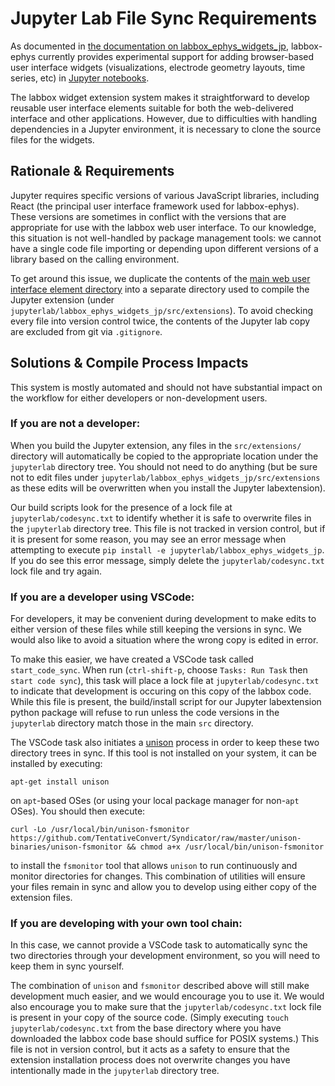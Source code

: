 # Jupyter Lab File Sync Requirements

As documented in [the documentation on labbox_ephys_widgets_jp](labbox_ephys_widgets_jp.md),
labbox-ephys currently provides experimental support for adding browser-based
user interface widgets (visualizations,
electrode geometry layouts, time series, etc) in [Jupyter notebooks](https://jupyter.org/).

The labbox widget extension system makes it straightforward to develop
reusable user interface elements suitable for both the web-delivered interface and other applications.
However, due to difficulties with handling dependencies in a Jupyter environment,
it is necessary to clone the source files for the widgets.

## Rationale & Requirements

Jupyter requires specific versions of various JavaScript libraries, including
React (the principal user interface framework used for labbox-ephys). These versions are
sometimes in conflict with the versions that are appropriate for use with
the labbox web user interface. To our knowledge, this situation is not well-handled
by package management tools: we cannot have a single code file importing
or depending upon different versions of a library based on the calling
environment.

To get around this issue, we duplicate the contents of the
[main web user interface element directory](../src/extensions/)
into a separate directory used to compile the Jupyter extension (under
`jupyterlab/labbox_ephys_widgets_jp/src/extensions`). To avoid checking
every file into version control twice, the contents of the Jupyter lab copy
are excluded from git via `.gitignore`.

## Solutions & Compile Process Impacts

This system is mostly automated and should not have
substantial impact on the workflow for either developers or non-development users.

### If you are not a developer:

When you build the Jupyter extension, any files in the `src/extensions/`
directory will automatically be copied to the appropriate location under
the `jupyterlab` directory tree. You should not need to do anything
(but be sure not to edit files under `jupyterlab/labbox_ephys_widgets_jp/src/extensions`
as these edits will be overwritten when you install the Jupyter labextension).

Our build scripts look for the presence of a lock file at `jupyterlab/codesync.txt` to
identify whether it is safe to overwrite files in the `jupyterlab` directory tree.
This file is not tracked in version control, but if it is present for
some reason, you may see an error message when
attempting to execute `pip install -e jupyterlab/labbox_ephys_widgets_jp`. If
you do see this error message, simply delete the `jupyterlab/codesync.txt`
lock file and try again.

### If you are a developer using VSCode:

For developers, it may be convenient during development to make edits to either
version of these files while still keeping the versions in sync. We would
also like to avoid a situation where the wrong copy is edited in error.

To make this easier, we have created a VSCode task called `start_code_sync`. When
run (`ctrl-shift-p`, choose `Tasks: Run Task` then `start code sync`), this task
will place a lock file at `jupyterlab/codesync.txt` to indicate that
development is occuring on this copy of the labbox code. While this file is present, the
build/install script for our Jupyter labextension python package will refuse to
run unless the code versions in the `jupyterlab` directory match those in the
main `src` directory.

The VSCode task also initiates a [unison](https://www.cis.upenn.edu/~bcpierce/unison/) process
in order to keep these two directory trees in sync. If this tool is not installed on your
system, it can be installed by executing:

`apt-get install unison`

on `apt`-based OSes (or using your local package manager for non-`apt` OSes).
You should then execute:

`curl -Lo /usr/local/bin/unison-fsmonitor https://github.com/TentativeConvert/Syndicator/raw/master/unison-binaries/unison-fsmonitor && chmod a+x /usr/local/bin/unison-fsmonitor` 

to install the `fsmonitor` tool that allows `unison` to run continuously and monitor directories for changes.
This combination of utilities will ensure your files remain in sync and allow you to develop using either
copy of the extension files.

### If you are developing with your own tool chain:

In this case, we cannot provide a VSCode task to automatically sync the two directories through
your development environment, so you will need to keep them in sync yourself.

The combination of `unison` and `fsmonitor` described above will still make development much easier,
and we would encourage you to use it. We would also encourage you to make sure that the
`jupyterlab/codesync.txt` lock file is present in your copy of the source code.
(Simply executing `touch jupyterlab/codesync.txt` from the base directory where you have
downloaded the labbox code base should suffice for POSIX systems.) This file is not
in version control, but it acts as a safety to ensure that the extension installation
process does not overwrite changes you have intentionally made in the `jupyterlab` directory tree.
